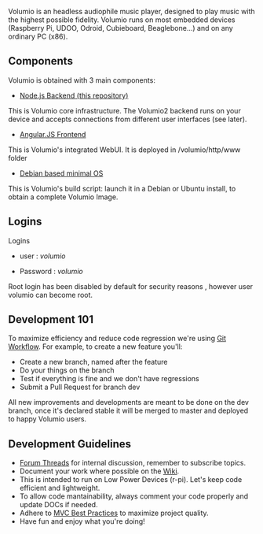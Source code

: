 Volumio is an headless audiophile music player, designed to play music with the highest possible fidelity. Volumio runs on most embedded devices (Raspberry Pi, UDOO, Odroid, Cubieboard, Beaglebone...) and on any ordinary PC (x86).

## Components

Volumio is obtained with 3 main components:

* [Node.js Backend (this repository)](https://github.com/volumio/Volumio2/)

This is Volumio core infrastructure. The Volumio2 backend runs on your device and accepts connections from different user interfaces (see later).
* [Angular.JS Frontend](https://github.com/volumio/Volumio2-UI)

This is Volumio's integrated WebUI. It is deployed in /volumio/http/www folder

* [Debian based minimal OS ](https://github.com/volumio/Build)

This is Volumio's build script: launch it in a Debian or Ubuntu install, to obtain a complete Volumio Image.

## Logins

Logins
* user : *volumio*

* Password : *volumio*

Root login has been disabled by default for security reasons , however user volumio can become root.

## Development 101

To maximize efficiency and reduce code regression we're using [Git Workflow](https://guides.github.com/introduction/flow/). For example, to create a new feature you'll:
* Create a new branch, named after the feature
* Do your things on the branch
* Test if everything is fine and we don't have regressions
* Submit a Pull Request for branch dev


All new improvements and developments are meant to be done on the dev branch, once it's declared stable it will be merged to master and deployed to happy Volumio users.


## Development Guidelines

* [Forum Threads](http://volumio.org/forum/discussion-t2098-10.html) for internal discussion, remember to subscribe topics.
* Document your work where possible on the [Wiki](https://github.com/volumio/Volumio2/wiki).
* This is intended to run on Low Power Devices (r-pi). Let's keep code efficient and lightweight.
* To allow code mantainability, always comment your code properly and update DOCs if needed.
* Adhere to [MVC Best Practices](http://www.yiiframework.com/doc/guide/1.1/en/basics.best-practices) to maximize project quality.
* Have fun and enjoy what you're doing!
